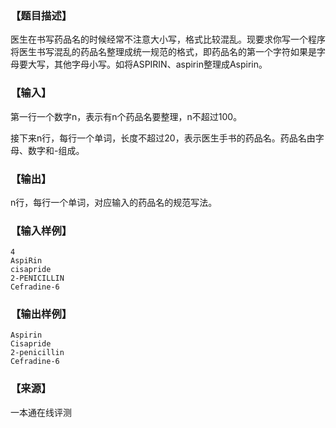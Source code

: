 ### 【题目描述】

医生在书写药品名的时候经常不注意大小写，格式比较混乱。现要求你写一个程序将医生书写混乱的药品名整理成统一规范的格式，即药品名的第一个字符如果是字母要大写，其他字母小写。如将ASPIRIN、aspirin整理成Aspirin。

### 【输入】

第一行一个数字n，表示有n个药品名要整理，n不超过100。

接下来n行，每行一个单词，长度不超过20，表示医生手书的药品名。药品名由字母、数字和-组成。

### 【输出】

n行，每行一个单词，对应输入的药品名的规范写法。

### 【输入样例】

```
4
AspiRin
cisapride
2-PENICILLIN
Cefradine-6
```

### 【输出样例】

```
Aspirin
Cisapride
2-penicillin
Cefradine-6

```


 ### 【来源】

 一本通在线评测 
